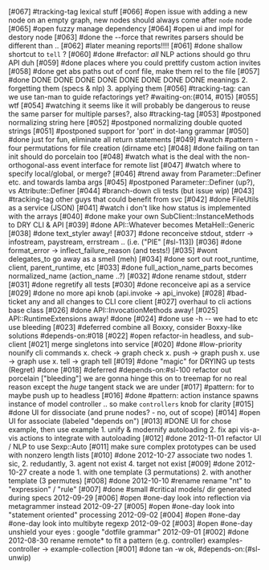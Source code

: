 [#067]       #tracking-tag lexical stuff
[#066] #open issue with adding a new node on an empty graph,
             new nodes should always come after `node` node
[#065] #open fuzzy manage dependency
[#064] #open ui and impl for destory node
[#063]       #done the --force that rewrites parsers should be different than ..
[#062]      #later meaning reports!!!!
[#061]       #done shallow shortcut to `tell` ?
[#060]       #done #refactor: *all* NLP actions should go thru API duh
[#059]       #done places where you could prettify custom action invites
[#058]       #done get abs paths out of conf file, make them rel to the file
[#057]       #done DONE DONE DONE DONE DONE DONE DONE DONE meanings
             2. forgetting them (specs & nlp)
             3. applying them
[#056]       #tracking-tag: can we use tan-man to guide refactorings yet?
               #waiting-on:(#014, #015)
[#055]       wtf
[#054]       #watching it seems like it will probably be dangerous to
             reuse the same parser for multiple parses?, also #tracking-tag
[#053]       #postponed normalizing string here
[#052]       #postponed normalizing double quoted strings
[#051]       #postponed support for 'port' in dot-lang grammar
[#050]       #done just for fun, eliminate all return statements
[#049]       #watch #pattern - four permutations for file creation (dirname etc)
[#048]       #done failing on tan init should do porcelain too
[#048] #watch what is the deal with the non-orthogonal-ass event interface for remote list
[#047] #watch where to specify local/global, or merge?
[#046]       #trend away from Parameter::Definer etc. and towards lamba args
[#045]       #postponed Parameter::Definer (up?), vs Attribute::Definer
[#044]       #branch-down cli tests (but issue wip)
[#043]       #tracking-tag other guys that could benefit from svc
[#042]       #done FileUtils as a service (JSON)
[#041] #watch i don't like how status is implemented with the arrays
[#040]       #done make your own SubClient::InstanceMethods to DRY CLI & API
[#039]       #done API::Whatever becomes MetaHell::Generic
[#038]       #done text_styler away!
[#037]       #done reconceive stdout, stderr -> infostream, paystream, errstream
               .. (i.e. ("PIE" [#sl-113])
[#036]       #done format_error -> inflect_failure_reason (and tests!)
[#035]       #wont delegates_to go away as a smell (meh)
[#034]       #done sort out root_runtime, client, parent_runtime, etc
[#033]       #done full_action_name_parts becomes normalized_name (action_name ..?)
[#032]       #done rename stdout, stderr
[#031]       #done regretify all tests
[#030]       #done reconceive api as a service
[#029]       #done no more api knob (api.invoke -> api_invoke)
[#028]       #bad-ticket any and all changes to CLI core client
[#027]       overhaul to cli actions base class
[#026]       #done API::InvocationMethods away!
[#025]       API::RuntimeExtensions away! #done
[#024]       #done use -h -- we had to etc use bleeding
[#023]       #deferred combine all Boxxy, consider Boxxy-like solutions
               #depends-on:#018
[#022] #open refactor-in headless, and sub-client
[#021]       merge singletons into service
[#020]       #done #low-priority nounify cli commands
               x. check -> graph check
               x. push -> graph push
               x. use -> graph use
               x. tell -> graph tell
[#019]       #done "magic" for DRYING up tests (Regret) #done
[#018]       #deferred #depends-on:#sl-100 refactor out porcelain ["bleeding"]
               we are gonna hinge this on to treemap for no real reason
               except the *huge* tangent stack we are under
[#017]       #pattern: for to maybe push up to headless
[#016]       #done #pattern: action instance spawns instance of model controller
               .. so make `controllers` knob for clarity
[#015]       #done UI for dissociate (and prune nodes? - no, out of scope)
[#014] #open UI for associate (labeled "depends on")
[#013]       #DONE UI for chose example, then use example
              1. unify & modernify autoloading
              2. fix api vis-a-vis actions to integrate with autoloading
[#012]       #done 2012-11-01 refactor UI / NLP to use Sexp::Auto
[#011]       make sure complex prototypes can be used with nonzero length lists
[#010]       #done 2012-10-27 associate two nodes
               1. sic, 2. redudantly, 3. agent not exist 4. target not exist
[#009]       #done 2012-10-27 create a node
               1. with one template (3 permutations) 2. with another template (3 permutes)
[#008]       #done 2012-10-10 #rename rename "nt" to "expression" / "rule"
[#007]       #done #small #critical models/ dir generated during specs 2012-09-29
[#006]       #open #one-day look into reflection via metagrammer instead 2012-09-27
[#005]       #open #one-day look into "statement oriented" processing 2012-09-02
[#004]       #open #one-day #one-day look into multibyte regexp 2012-09-02
[#003]       #open #one-day unshield your eyes : google "dotfile grammar" 2012-09-01
[#002]       #done 2012-08-30 rename remote* to fit a pattern (e.g. controller)
               examples-controller -> example-collection
[#001]       #done tan -w ok, #depends-on:(#sl-unwip)
